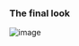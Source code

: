 ### The final look 
![image](https://github.com/abdullahazmy/Debian-repo/assets/125517573/14808338-246a-4b00-bd65-597d2a8bac83)

